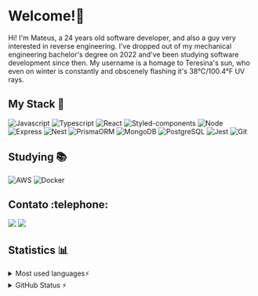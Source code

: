# Welcome!👋
Hi! I'm Mateus, a 24 years old software developer, and also a guy very interested in reverse engineering. I've dropped out of my mechanical engineering bachelor's degree on 2022 and've been studying software development since then. My username is a homage to Teresina's sun, who even on winter is constantly and obscenely flashing it's 38°C/100.4°F UV rays.

## My Stack 🔧

![Javascript](https://img.shields.io/badge/JavaScript-323330?style=for-the-badge&logo=javascript&logoColor=F7DF1E)
![Typescript](https://img.shields.io/badge/TypeScript-007ACC?style=for-the-badge&logo=typescript&logoColor=white
)
![React](https://img.shields.io/badge/React-20232A?style=for-the-badge&logo=react&logoColor=61DAFB
)
![Styled-components](https://img.shields.io/badge/styled--components-DB7093?style=for-the-badge&logo=styled-components&logoColor=white
)
![Node](https://img.shields.io/badge/Node%20js-339933?style=for-the-badge&logo=nodedotjs&logoColor=white
)
![Express](https://img.shields.io/badge/Express%20js-000000?style=for-the-badge&logo=express&logoColor=white
)
![Nest](https://img.shields.io/badge/nestjs-E0234E?style=for-the-badge&logo=nestjs&logoColor=white
)
![PrismaORM](https://img.shields.io/badge/Prisma-3982CE?style=for-the-badge&logo=Prisma&logoColor=white
)
![MongoDB](https://img.shields.io/badge/MongoDB-4EA94B?style=for-the-badge&logo=mongodb&logoColor=white
)
![PostgreSQL](https://img.shields.io/badge/PostgreSQL-316192?style=for-the-badge&logo=postgresql&logoColor=white
)
![Jest](https://img.shields.io/badge/Jest-C21325?style=for-the-badge&logo=jest&logoColor=white
)
![Git](https://img.shields.io/badge/GIT-E44C30?style=for-the-badge&logo=git&logoColor=white
)

## Studying 📚
![AWS](https://img.shields.io/badge/Amazon_AWS-FF9900?style=for-the-badge&logo=amazonaws&logoColor=white)
![Docker](https://img.shields.io/badge/Docker-2CA5E0?style=for-the-badge&logo=docker&logoColor=white)
<div>
  <h2>Contato :telephone:</h2>
  <a href="https://www.linkedin.com/in/mateus-brandao-oliveira/" target="_blank"><img src="https://img.shields.io/badge/-LinkedIn-%230077B5?style=for-the-badge&logo=linkedin&logoColor=white" target="_blank"></a> 
  <a href="mailto:mateusbrandao1234@gmail.com"><img src="https://img.shields.io/badge/-Gmail-%23333?style=for-the-badge&logo=gmail&logoColor=white" target="_blank"></a>
    <br>
</div>

## Statistics 📊
<details>
    <summary>Most used languages⚡</summary>

![Top Langs](https://github-readme-stats.vercel.app/api/top-langs/?username=SolForte&theme=dracula&layout=donut)]
</details>
<details>
    <summary>GitHub Status ⚡</summary>
    
![GitHub stats](https://github-readme-stats.vercel.app/api?username=SolForte&show_icons=true&theme=dracula)
</details>


<!--
**SolForte/SolForte** is a ✨ _special_ ✨ repository because its `README.md` (this file) appears on your GitHub profile.

Here are some ideas to get you started:

- 🔭 I’m currently working on ...
- 🌱 I’m currently learning ...
- 👯 I’m looking to collaborate on ...
- 🤔 I’m looking for help with ...
- 💬 Ask me about ...
- 📫 How to reach me: ...
- 😄 Pronouns: ...
- ⚡ Fun fact: ...
-->
